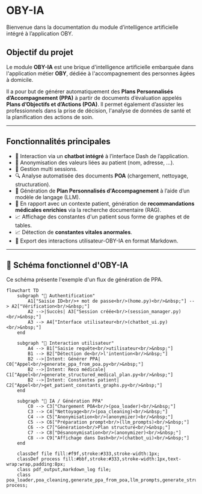 # OBY-IA

Bienvenue dans la documentation du module d’intelligence artificielle intégré à l’application OBY.

## Objectif du projet

Le module **OBY-IA** est une brique d'intelligence artificielle embarquée dans l'application métier **OBY**, dédiée à l'accompagnement des personnes âgées à domicile.

Il a pour but de générer automatiquement des **Plans Personnalisés d’Accompagnement (PPA)** à partir de documents d’évaluation appelés **Plans d’Objectifs et d’Actions (POA)**. Il permet également d’assister les professionnels dans la prise de décision, l'analyse de données de santé et la planification des actions de soin.

---

## Fonctionnalités principales

- 💬 Interaction via un **chatbot intégré** à l’interface Dash de l’application.
- 📄 Anonymisation des valeurs liées au patient (nom, adresse, ...).
- 📄 Gestion multi sessions.
- 🔍 Analyse automatisée des documents **POA** (chargement, nettoyage, structuration).
- 🧠 Génération de **Plan Personnalisés d'Accompagnement** à l’aide d’un modèle de langage (LLM).
- 🧠 En rapport avec un contexte patient, génération de **recommandations médicales enrichies** via la recherche documentaire (RAG).
- 📈 Affichage des constantes d'un patient sous forme de graphes et de tables.
- 📈 Détection de **constantes vitales anormales**.
- 📄 Export des interactions utilisateur-OBY-IA en format Markdown.

---

## 🧠 Schéma fonctionnel d'OBY-IA

Ce schéma présente l'exemple d'un flux de génération de PPA.


```mermaid
flowchart TD
    subgraph "🔐 Authentification"
        A1["Saisie ID<br/>+ mot de passe<br/>(home.py)<br/>&nbsp;"] --> A2["Vérification<br/>&nbsp;"]
        A2 -->|Succès| A3["Session créée<br/>(session_manager.py)<br/>&nbsp;"]
        A3 --> A4["Interface utilisateur<br/>(chatbot_ui.py)<br/>&nbsp;"]
    end

    subgraph "💬 Interaction utilisateur"
        A4 --> B1["Saisie requête<br/>utilisateur<br/>&nbsp;"]
        B1 --> B2["Détection de<br/>l'intention<br/>&nbsp;"]
        B2 -->|Intent: Générer PPA| C0["Appel<br/>generate_ppa_from_poa.py<br/>&nbsp;"]
        B2 -->|Intent: Reco médicale| C1["Appel<br/>generate_structured_medical_plan.py<br/>&nbsp;"]
        B2 -->|Intent: Constantes patient| C2["Appel<br/>get_patient_constants_graphs.py<br/>&nbsp;"]
    end

    subgraph "🧠 IA / Génération PPA"
        C0 --> C3["Chargement POA<br/>(poa_loader)<br/>&nbsp;"]
        C3 --> C4["Nettoyage<br/>(poa_cleaning)<br/>&nbsp;"]
        C4 --> C5["Anonymisation<br/>(anonymizer)<br/>&nbsp;"]
        C5 --> C6["Préparation prompt<br/>(llm_prompts)<br/>&nbsp;"]
        C6 --> C7["Génération<br/>Plan structuré<br/>&nbsp;"]
        C7 --> C8["Désanonymisation<br/>(anonymizer)<br/>&nbsp;"]
        C8 --> C9["Affichage dans Dash<br/>(chatbot_ui)<br/>&nbsp;"]
    end

    classDef file fill:#f9f,stroke:#333,stroke-width:1px;
    classDef process fill:#bbf,stroke:#333,stroke-width:1px,text-wrap:wrap,padding:8px;
    class pdf_output,markdown_log file;
    class poa_loader,poa_cleaning,generate_ppa_from_poa,llm_prompts,generate_structured_medical_plan,serialize_figs,chatbot_ui,get_constants,analyze_constants,get_patient_constants_graphs,scrape_trusted_sites,run_full_indexing_pipeline,index_documents_chromadb,retrieve_relevant_chunks process;
```
